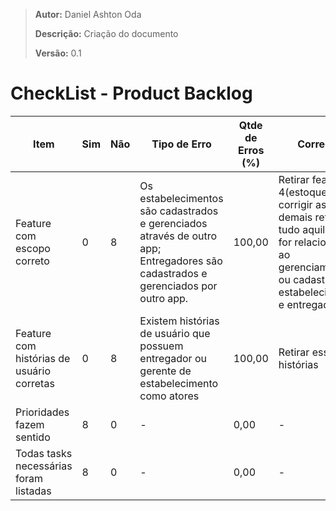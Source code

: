 > **Autor:** Daniel Ashton Oda
>
> **Descrição:** Criação do documento
>
> **Versão:** 0.1
> 

# CheckList - Product Backlog

| Item | Sim | Não | Tipo de Erro | Qtde de Erros (%) | Correção |
| -------- | -------- | -------- | -------- | -------- | -------- |
| Feature com escopo correto  | 0 | 8 | Os estabelecimentos são cadastrados e gerenciados através de outro app; Entregadores são cadastrados e gerenciados por outro app. | 100,00 | Retirar feature 4(estoque) e corrigir as demais retirando tudo aquilo que for relacionado ao gerenciamento ou cadastro de estabelecimentos e entregadores. |
| Feature com histórias de usuário corretas  | 0 | 8 | Existem histórias de usuário que possuem entregador ou gerente de estabelecimento como atores | 100,00 | Retirar essas histórias |
| Prioridades fazem sentido | 8 | 0 | - | 0,00 | - |
| Todas tasks necessárias foram listadas  | 8 | 0 | - | 0,00 | - |